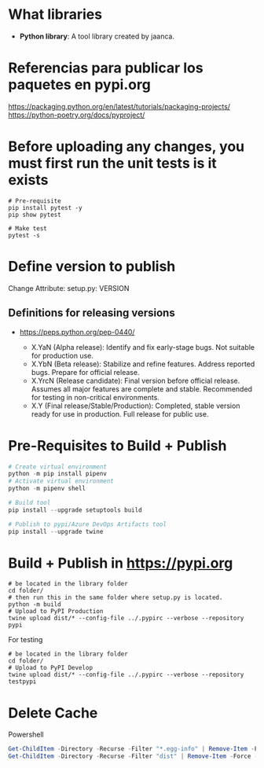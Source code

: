 # What libraries

* **Python library**: A tool library created by jaanca.

# Referencias para publicar los paquetes en pypi.org

https://packaging.python.org/en/latest/tutorials/packaging-projects/
https://python-poetry.org/docs/pyproject/


# Before uploading any changes, you must first run the unit tests is it exists

```console
# Pre-requisite
pip install pytest -y
pip show pytest

# Make test
pytest -s
```

# Define version to publish

Change Attribute: setup.py: VERSION

## Definitions for releasing versions
* https://peps.python.org/pep-0440/

    - X.YaN (Alpha release): Identify and fix early-stage bugs. Not suitable for production use.
    - X.YbN (Beta release): Stabilize and refine features. Address reported bugs. Prepare for official release.
    - X.YrcN (Release candidate): Final version before official release. Assumes all major features are complete and stable. Recommended for testing in non-critical environments.
    - X.Y (Final release/Stable/Production): Completed, stable version ready for use in production. Full release for public use.

# Pre-Requisites to Build + Publish

```python
# Create virtual environment
python -m pip install pipenv
# Activate virtual environment
python -m pipenv shell

# Build tool
pip install --upgrade setuptools build

# Publish to pypi/Azure DevOps Artifacts tool
pip install --upgrade twine

```

# Build + Publish in https://pypi.org

```console
# be located in the library folder
cd folder/
# then run this in the same folder where setup.py is located.    
python -m build
# Upload to PyPI Production
twine upload dist/* --config-file ../.pypirc --verbose --repository pypi
```

For testing
```console
# be located in the library folder
cd folder/
# Upload to PyPI Develop
twine upload dist/* --config-file ../.pypirc --verbose --repository testpypi
```

# Delete Cache

Powershell
```Powershell
Get-ChildItem -Directory -Recurse -Filter "*.egg-info" | Remove-Item -Force -Recurse
Get-ChildItem -Directory -Recurse -Filter "dist" | Remove-Item -Force -Recurse
```

